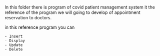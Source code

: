 In this folder there is program of covid patient management system
it the reference of the program we will going to develop of appointment reservation to doctors.

in this reference program you can

```
- Insert
- Display
- Update
- Delete
```